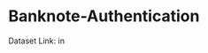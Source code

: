 # Banknote-Authentication
Dataset Link: in <a id='https://archive.ics.uci.edu/dataset/267/banknote+authentication'></a>

